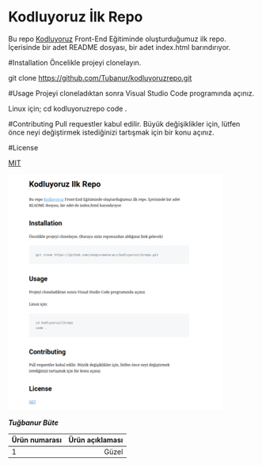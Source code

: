 # Kodluyoruz İlk Repo

Bu repo [Kodluyoruz](https://www.kodluyoruz.org/) Front-End Eğitiminde oluşturduğumuz ilk repo. İçerisinde bir adet README dosyası, bir adet index.html barındırıyor.

#Installation
Öncelikle projeyi clonelayın.

git clone https://github.com/Tubanur/kodluyoruzrepo.git

#Usage
Projeyi cloneladıktan sonra Visual Studio Code programında açınız.

Linux için;
cd kodluyoruzrepo
code .

#Contributing
Pull requestler kabul edilir. Büyük değişiklikler için, lütfen önce neyi değiştirmek istediğinizi tartışmak için bir konu açınız.

#License

[MIT](...)

![the photo](ss.png)




***Tuğbanur Büte***


| Ürün numarası| Ürün açıklaması|
| :----------- | -------------: |
| 1 | Güzel |





